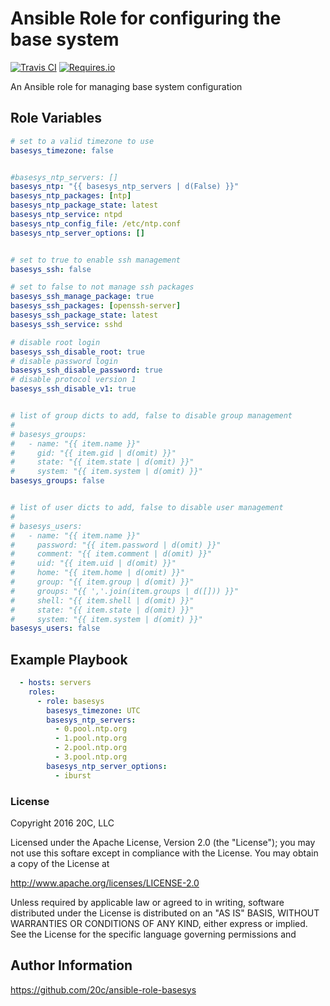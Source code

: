 
# Ansible Role for configuring the base system

[![Travis CI](https://img.shields.io/travis/20c/ansible-role-basesys.svg?maxAge=3600)](https://travis-ci.org/20c/ansible-role-basesys)
[![Requires.io](https://img.shields.io/requires/github/20c/ansible-role-basesys.svg?maxAge=3600)](https://requires.io/github/20c/ansible-role-basesys/requirements)

An Ansible role for managing base system configuration


## Role Variables

```yml
# set to a valid timezone to use
basesys_timezone: false


#basesys_ntp_servers: []
basesys_ntp: "{{ basesys_ntp_servers | d(False) }}"
basesys_ntp_packages: [ntp]
basesys_ntp_package_state: latest
basesys_ntp_service: ntpd
basesys_ntp_config_file: /etc/ntp.conf
basesys_ntp_server_options: []


# set to true to enable ssh management
basesys_ssh: false

# set to false to not manage ssh packages
basesys_ssh_manage_package: true
basesys_ssh_packages: [openssh-server]
basesys_ssh_package_state: latest
basesys_ssh_service: sshd

# disable root login
basesys_ssh_disable_root: true
# disable password login
basesys_ssh_disable_password: true
# disable protocol version 1
basesys_ssh_disable_v1: true


# list of group dicts to add, false to disable group management
#
# basesys_groups:
#   - name: "{{ item.name }}"
#     gid: "{{ item.gid | d(omit) }}"
#     state: "{{ item.state | d(omit) }}"
#     system: "{{ item.system | d(omit) }}"
basesys_groups: false


# list of user dicts to add, false to disable user management
#
# basesys_users:
#   - name: "{{ item.name }}"
#     password: "{{ item.password | d(omit) }}"
#     comment: "{{ item.comment | d(omit) }}"
#     uid: "{{ item.uid | d(omit) }}"
#     home: "{{ item.home | d(omit) }}"
#     group: "{{ item.group | d(omit) }}"
#     groups: "{{ ','.join(item.groups | d([])) }}"
#     shell: "{{ item.shell | d(omit) }}"
#     state: "{{ item.state | d(omit) }}"
#     system: "{{ item.system | d(omit) }}"
basesys_users: false
```


## Example Playbook

```yml
  - hosts: servers
    roles:
      - role: basesys
        basesys_timezone: UTC
        basesys_ntp_servers:
          - 0.pool.ntp.org
          - 1.pool.ntp.org
          - 2.pool.ntp.org
          - 3.pool.ntp.org
        basesys_ntp_server_options:
          - iburst


```


### License

Copyright 2016 20C, LLC

Licensed under the Apache License, Version 2.0 (the "License");
you may not use this softare except in compliance with the License.
You may obtain a copy of the License at

   http://www.apache.org/licenses/LICENSE-2.0

Unless required by applicable law or agreed to in writing, software
distributed under the License is distributed on an "AS IS" BASIS,
WITHOUT WARRANTIES OR CONDITIONS OF ANY KIND, either express or implied.
See the License for the specific language governing permissions and


## Author Information

https://github.com/20c/ansible-role-basesys

